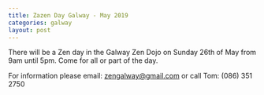 ```yaml
---
title: Zazen Day Galway - May 2019
categories: galway
layout: post
---
```


There will be a Zen day in the Galway Zen Dojo on Sunday 26th of May from 9am until 5pm. Come for all or part of the day.

For information please email: zengalway@gmail.com or call Tom: (086) 351 2750